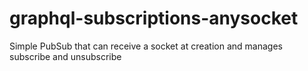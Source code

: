 # graphql-subscriptions-anysocket
Simple PubSub that can receive a socket at creation and manages subscribe and unsubscribe
